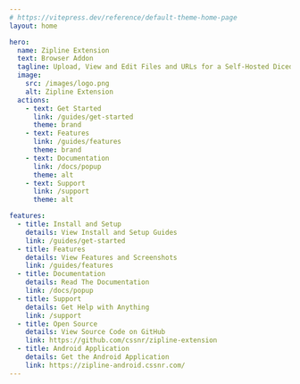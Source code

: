 ```yaml
---
# https://vitepress.dev/reference/default-theme-home-page
layout: home

hero:
  name: Zipline Extension
  text: Browser Addon
  tagline: Upload, View and Edit Files and URLs for a Self-Hosted Diced/Zipline v4 Server.
  image:
    src: /images/logo.png
    alt: Zipline Extension
  actions:
    - text: Get Started
      link: /guides/get-started
      theme: brand
    - text: Features
      link: /guides/features
      theme: brand
    - text: Documentation
      link: /docs/popup
      theme: alt
    - text: Support
      link: /support
      theme: alt

features:
  - title: Install and Setup
    details: View Install and Setup Guides
    link: /guides/get-started
  - title: Features
    details: View Features and Screenshots
    link: /guides/features
  - title: Documentation
    details: Read The Documentation
    link: /docs/popup
  - title: Support
    details: Get Help with Anything
    link: /support
  - title: Open Source
    details: View Source Code on GitHub
    link: https://github.com/cssnr/zipline-extension
  - title: Android Application
    details: Get the Android Application
    link: https://zipline-android.cssnr.com/
---
```


<BrowserIcons
animation="animate__rotateIn  animate__slow"
:centered="true"
margin="40px 0 0 0"
size="64"
/>

<Contributors :contributors="$contributors" heading="Contributors" size="48" margin="36px 0 96px" />

